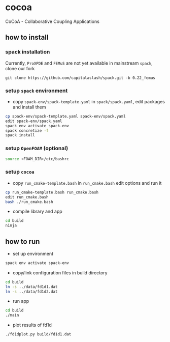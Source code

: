 # cocoa

CoCoA - Collaborative Coupling Applications

## how to install

### spack installation

Currently, `ProXPDE` and `FEMuS` are not yet available in mainstream `spack`, clone our fork

```
git clone https://github.com/capitalaslash/spack.git -b 0.22_femus
```

### setup `spack` environment

* copy `spack-env/spack-template.yaml` in `spack/spack.yaml`, edit packages and install them

```bash
cp spack-env/spack-template.yaml spack-env/spack.yaml
edit spack-env/spack.yaml
spack env activate spack-env
spack concretize -f
spack install
```

### setup `OpenFOAM` (optional)

```bash
source <FOAM_DIR>/etc/bashrc
```

### setup `cocoa`

* copy `run_cmake-template.bash` in `run_cmake.bash` edit options and run it

```bash
cp run_cmake-template.bash run_cmake.bash
edit run_cmake.bash
bash ./run_cmake.bash
```

* compile library and app

```bash
cd build
ninja
```

## how to run

* set up environment

```bash
spack env activate spack-env
```

* copy/link configuration files in build directory

```bash
cd build
ln -s ../data/fd1d1.dat
ln -s ../data/fd1d2.dat
```

* run app

```bash
cd build
./main
```

* plot results of fd1d

```bash
./fd1dplot.py build/fd1d1.dat
```
